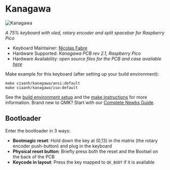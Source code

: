 # Kanagawa


![Kanagawa](https://i.imgur.com/KKOZbUCh.jpeg)

*A 75% keyboard with oled, rotary encoder and split spacebar for Raspberry Pico*

* Keyboard Maintainer: [Nicolas Fabre](https://github.com/Ciaanh)
* Hardware Supported: *Kanagawa PCB rev 2.1, Raspberry Pico*
* Hardware Availability: *open source files for the PCB and case available [here](https://github.com/Ciaanh/keyboards/tree/main/Kanagawa)*

Make example for this keyboard (after setting up your build environment):

    make ciaanh/kanagawa/ansi:default
    make ciaanh/kanagawa/iso:default


See the [build environment setup](https://docs.qmk.fm/#/getting_started_build_tools) and the [make instructions](https://docs.qmk.fm/#/getting_started_make_guide) for more information. Brand new to QMK? Start with our [Complete Newbs Guide](https://docs.qmk.fm/#/newbs).

## Bootloader

Enter the bootloader in 3 ways:

* **Bootmagic reset**: Hold down the key at (0,13) in the matrix (the rotary encoder push-button) and plug in the keyboard
* **Physical reset button**: Briefly press both the reset and the Bootsel on the back of the PCB
* **Keycode in layout**: Press the key mapped to `QK_BOOT` if it is available